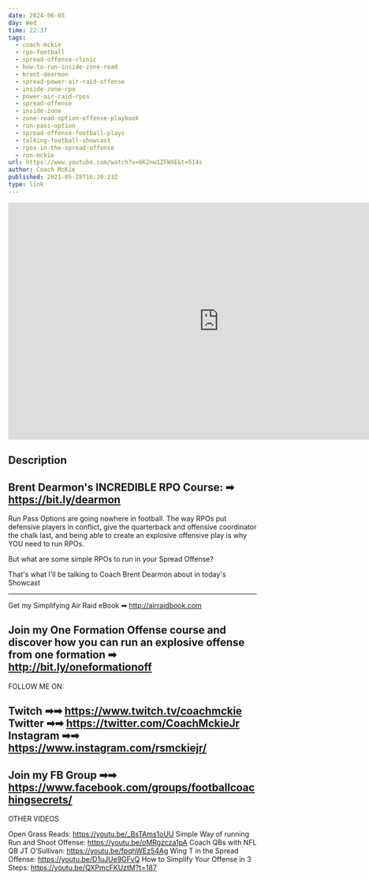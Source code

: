 ```yaml
---
date: 2024-06-05
day: Wed
time: 22:37
tags:
  - coach-mckie
  - rpo-football
  - spread-offense-clinic
  - how-to-run-inside-zone-read
  - brent-dearmon
  - spread-power-air-raid-offense
  - inside-zone-rpo
  - power-air-raid-rpos
  - spread-offense
  - inside-zone
  - zone-read-option-offense-playbook
  - run-pass-option
  - spread-offense-football-plays
  - talking-football-showcast
  - rpos-in-the-spread-offense
  - ron-mckie
url: https://www.youtube.com/watch?v=6K2nw1ZFWXE&t=514s
author: Coach McKie
published: 2021-05-28T16:20:23Z
type: link
---
```



<iframe width="854" height="480" src="https://www.youtube.com/embed/6K2nw1ZFWXE" frameborder="0" allowfullscreen></iframe>

## Description
Brent Dearmon's INCREDIBLE RPO Course: ➡ https://bit.ly/dearmon
----------------------------------------------------------
Run Pass Options are going nowhere in football. The way RPOs put defensive players in conflict, give the quarterback and offensive coordinator the chalk last, and being able to create an explosive offensive play is why YOU need to run RPOs.

But what are some simple RPOs to run in your Spread Offense?

That's what I'll be talking to Coach Brent Dearmon about in today's Showcast

-----------------------------------------------------------
Get my Simplifying Air Raid eBook ➡ http://airraidbook.com

Join my One Formation Offense course and discover how you can run an explosive offense from one formation ➡ http://bit.ly/oneformationoff
------------------------------------------------------------------------------------
FOLLOW ME ON:

Twitch ➡➡ https://www.twitch.tv/coachmckie
Twitter ➡➡ https://twitter.com/CoachMckieJr
Instagram ➡➡ https://www.instagram.com/rsmckiejr/
-------------------------------------------------------------------------
Join my FB Group ➡➡ https://www.facebook.com/groups/footballcoachingsecrets/
-------------------------------------------------------------------------------------
OTHER VIDEOS

Open Grass Reads: https://youtu.be/_BsTAms1oUU
Simple Way of running Run and Shoot Offense: https://youtu.be/oMRgzcza1pA
Coach QBs with NFL QB JT O’Sullivan: https://youtu.be/fpqhWEz54Ag
Wing T in the Spread Offense: https://youtu.be/D1uJUe9GFvQ
How to Simplify Your Offense in 3 Steps: https://youtu.be/QXPmcFKUztM?t=187
